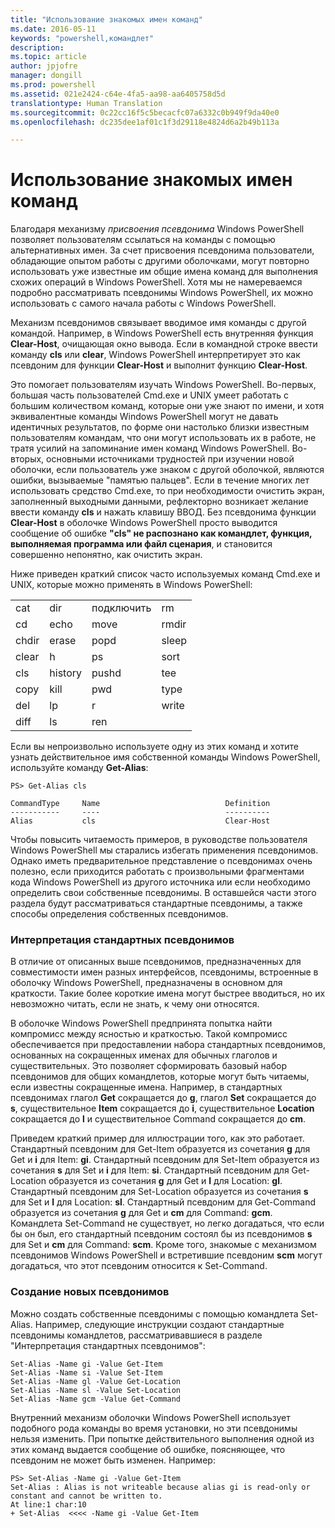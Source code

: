 ```yaml
---
title: "Использование знакомых имен команд"
ms.date: 2016-05-11
keywords: "powershell,командлет"
description: 
ms.topic: article
author: jpjofre
manager: dongill
ms.prod: powershell
ms.assetid: 021e2424-c64e-4fa5-aa98-aa6405758d5d
translationtype: Human Translation
ms.sourcegitcommit: 0c22cc16f5c5becacfc07a6332c0b949f9da40e0
ms.openlocfilehash: dc235dee1af01c1f3d29118e4824d6a2b49b113a

---
```


# <a name="using-familiar-command-names"></a>Использование знакомых имен команд
Благодаря механизму *присвоения псевдонима* Windows PowerShell позволяет пользователям ссылаться на команды с помощью альтернативных имен. За счет присвоения псевдонима пользователи, обладающие опытом работы с другими оболочками, могут повторно использовать уже известные им общие имена команд для выполнения схожих операций в Windows PowerShell. Хотя мы не намереваемся подробно рассматривать псевдонимы Windows PowerShell, их можно использовать с самого начала работы с Windows PowerShell.

Механизм псевдонимов связывает вводимое имя команды с другой командой. Например, в Windows PowerShell есть внутренняя функция **Clear-Host**, очищающая окно вывода. Если в командной строке ввести команду **cls** или **clear**, Windows PowerShell интерпретирует это как псевдоним для функции **Clear-Host** и выполнит функцию **Clear-Host**.

Это помогает пользователям изучать Windows PowerShell. Во-первых, большая часть пользователей Cmd.exe и UNIX умеет работать с большим количеством команд, которые они уже знают по имени, и хотя эквивалентные команды Windows PowerShell могут не давать идентичных результатов, по форме они настолько близки известным пользователям командам, что они могут использовать их в работе, не тратя усилий на запоминание имен команд Windows PowerShell. Во-вторых, основными источниками трудностей при изучении новой оболочки, если пользователь уже знаком с другой оболочкой, являются ошибки, вызываемые "памятью пальцев". Если в течение многих лет использовать средство Cmd.exe, то при необходимости очистить экран, заполненный выходными данными, рефлекторно возникает желание ввести команду **cls** и нажать клавишу ВВОД. Без псевдонима функции **Clear-Host** в оболочке Windows PowerShell просто выводится сообщение об ошибке **"cls" не распознано как командлет, функция, выполняемая программа или файл сценария**, и становится совершенно непонятно, как очистить экран.

Ниже приведен краткий список часто используемых команд Cmd.exe и UNIX, которые можно применять в Windows PowerShell:

|||||
|-|-|-|-|
|cat|dir|подключить|rm|
|cd|echo|move|rmdir|
|chdir|erase|popd|sleep|
|clear|h|ps|sort|
|cls|history|pushd|tee|
|copy|kill|pwd|type|
|del|lp|r|write|
|diff|ls|ren||

Если вы непроизвольно используете одну из этих команд и хотите узнать действительное имя собственной команды Windows PowerShell, используйте команду **Get-Alias**:

```
PS> Get-Alias cls

CommandType     Name                            Definition
-----------     ----                            ----------
Alias           cls                             Clear-Host
```

Чтобы повысить читаемость примеров, в руководстве пользователя Windows PowerShell мы старались избегать применения псевдонимов. Однако иметь предварительное представление о псевдонимах очень полезно, если приходится работать с произвольными фрагментами кода Windows PowerShell из другого источника или если необходимо определить свои собственные псевдонимы. В оставшейся части этого раздела будут рассматриваться стандартные псевдонимы, а также способы определения собственных псевдонимов.

### <a name="interpreting-standard-aliases"></a>Интерпретация стандартных псевдонимов
В отличие от описанных выше псевдонимов, предназначенных для совместимости имен разных интерфейсов, псевдонимы, встроенные в оболочку Windows PowerShell, предназначены в основном для краткости. Такие более короткие имена могут быстрее вводиться, но их невозможно читать, если не знать, к чему они относятся.

В оболочке Windows PowerShell предпринята попытка найти компромисс между ясностью и краткостью. Такой компромисс обеспечивается при предоставлении набора стандартных псевдонимов, основанных на сокращенных именах для обычных глаголов и существительных. Это позволяет сформировать базовый набор псевдонимов для общих командлетов, которые могут быть читаемы, если известны сокращенные имена. Например, в стандартных псевдонимах глагол **Get** сокращается до **g**, глагол **Set** сокращается до **s**, существительное **Item** сокращается до **i**, существительное **Location** сокращается до **l** и существительное Command сокращается до **cm**.

Приведем краткий пример для иллюстрации того, как это работает. Стандартный псевдоним для Get-Item образуется из сочетания **g** для Get и **i** для Item: **gi**. Стандартный псевдоним для Set-Item образуется из сочетания **s** для Set и **i** для Item: **si**. Стандартный псевдоним для Get-Location образуется из сочетания **g** для Get и **l** для Location: **gl**. Стандартный псевдоним для Set-Location образуется из сочетания **s** для Set и **l** для Location: **sl**. Стандартный псевдоним для Get-Command образуется из сочетания **g** для Get и **cm** для Command: **gcm**. Командлета Set-Command не существует, но легко догадаться, что если бы он был, его стандартный псевдоним состоял бы из псевдонимов **s** для Set и **cm** для Command: **scm**. Кроме того, знакомые с механизмом псевдонимов Windows PowerShell и встретившие псевдоним **scm** могут догадаться, что этот псевдоним относится к Set-Command.

### <a name="creating-new-aliases"></a>Создание новых псевдонимов
Можно создать собственные псевдонимы с помощью командлета Set-Alias. Например, следующие инструкции создают стандартные псевдонимы командлетов, рассматривавшиеся в разделе "Интерпретация стандартных псевдонимов":

```
Set-Alias -Name gi -Value Get-Item
Set-Alias -Name si -Value Set-Item
Set-Alias -Name gl -Value Get-Location
Set-Alias -Name sl -Value Set-Location
Set-Alias -Name gcm -Value Get-Command
```

Внутренний механизм оболочки Windows PowerShell использует подобного рода команды во время установки, но эти псевдонимы нельзя изменить. При попытке действительного выполнения одной из этих команд выдается сообщение об ошибке, поясняющее, что псевдоним не может быть изменен. Например:

```
PS> Set-Alias -Name gi -Value Get-Item
Set-Alias : Alias is not writeable because alias gi is read-only or constant and cannot be written to.
At line:1 char:10
+ Set-Alias  <<<< -Name gi -Value Get-Item
```




<!--HONumber=Nov16_HO1-->


